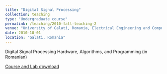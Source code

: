 ```yaml
---
title: "Digital Signal Processing"
collection: teaching
type: "Undergraduate course"
permalink: /teaching/2010-fall-teaching-2
venue: "University of Galati, Romania, Electrical Engineering and Computer Science"
date: 2010-10-01
location: "Galati, Romania"
---
```

Digital Signal Processing Hardware, Algorithms, and Programming (in Romanian)

[Course and Lab download](https://github.com/caxenie/cristianaxenie.github.io/raw/master/files/CristianAxenie_Assembly_Programming_Course_Lab.pdf)
